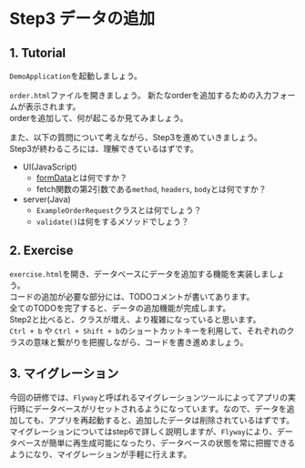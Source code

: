 # Step3 データの追加

## 1. Tutorial

`DemoApplication`を起動しましょう。

`order.html`ファイルを開きましょう。
新たなorderを追加するための入力フォームが表示されます。  
orderを追加して、何が起こるか見てみましょう。

また、以下の質問について考えながら、Step3を進めていきましょう。  
Step3が終わるころには、理解できているはずです。

- UI(JavaScript)
  - [formData](https://magazine.techacademy.jp/magazine/21089)とは何ですか？
  - fetch関数の第2引数である`method`, `headers`, `body`とは何ですか？
- server(Java)
  - `ExampleOrderRequest`クラスとは何でしょう？
  - `validate()`は何をするメソッドでしょう？

## 2. Exercise

`exercise.html`を開き、データベースにデータを追加する機能を実装しましょう。  
コードの追加が必要な部分には、TODOコメントが書いてあります。  
全てのTODOを完了すると、データの追加機能が完成します。  
Step2と比べると、クラスが増え、より複雑になっていると思います。  
`Ctrl + b` や `Ctrl + Shift + b`のショートカットキーを利用して、それぞれのクラスの意味と繋がりを把握しながら、コードを書き進めましょう。

## 3. マイグレーション

今回の研修では、`Flyway`と呼ばれるマイグレーションツールによってアプリの実行時にデータベースがリセットされるようになっています。なので、データを追加しても、アプリを再起動すると、追加したデータは削除されているはずです。  
マイグレーションについてはstep6で詳しく説明しますが、`Flyway`により、データベースが簡単に再生成可能になったり、データベースの状態を常に把握できるようになり、マイグレーションが手軽に行えます。